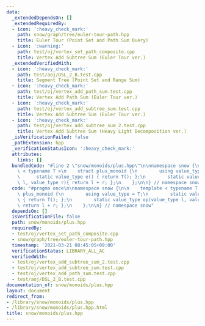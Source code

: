 ```yaml
---
data:
  _extendedDependsOn: []
  _extendedRequiredBy:
  - icon: ':heavy_check_mark:'
    path: snow/graph/tree/euler-tour-path.hpp
    title: Euler Tour (Point Set and Path Sum Query)
  - icon: ':warning:'
    path: test/oj/vertex_set_path_composite.cpp
    title: Vertex Add Subtree Sum (Euler Tour ver.)
  _extendedVerifiedWith:
  - icon: ':heavy_check_mark:'
    path: test/aoj/DSL_2_B.test.cpp
    title: Segment Tree (Point Set and Range Sum)
  - icon: ':heavy_check_mark:'
    path: test/oj/vertex_add_path_sum.test.cpp
    title: Vertex Add Path Sum (Euler Tour ver.)
  - icon: ':heavy_check_mark:'
    path: test/oj/vertex_add_subtree_sum.test.cpp
    title: Vertex Add Subtree Sum (Euler Tour ver.)
  - icon: ':heavy_check_mark:'
    path: test/oj/vertex_add_subtree_sum_2.test.cpp
    title: Vertex Add Subtree Sum (Heavy Light Decomposition ver.)
  _isVerificationFailed: false
  _pathExtension: hpp
  _verificationStatusIcon: ':heavy_check_mark:'
  attributes:
    links: []
  bundledCode: "#line 2 \"snow/monoids/plus.hpp\"\n\nnamespace snow {\n\n    template\
    \ < typename T >\n    struct plus_monoid {\n        using value_type = T;\n  \
    \      static value_type e() { return T(); };\n        static value_type op(value_type\
    \ l, value_type r){ return l + r; };\n    };\n\n} // namespace snow\n"
  code: "#pragma once\n\nnamespace snow {\n\n    template < typename T >\n    struct\
    \ plus_monoid {\n        using value_type = T;\n        static value_type e()\
    \ { return T(); };\n        static value_type op(value_type l, value_type r){\
    \ return l + r; };\n    };\n\n} // namespace snow"
  dependsOn: []
  isVerificationFile: false
  path: snow/monoids/plus.hpp
  requiredBy:
  - test/oj/vertex_set_path_composite.cpp
  - snow/graph/tree/euler-tour-path.hpp
  timestamp: '2021-03-21 08:45:05+09:00'
  verificationStatus: LIBRARY_ALL_AC
  verifiedWith:
  - test/oj/vertex_add_subtree_sum_2.test.cpp
  - test/oj/vertex_add_subtree_sum.test.cpp
  - test/oj/vertex_add_path_sum.test.cpp
  - test/aoj/DSL_2_B.test.cpp
documentation_of: snow/monoids/plus.hpp
layout: document
redirect_from:
- /library/snow/monoids/plus.hpp
- /library/snow/monoids/plus.hpp.html
title: snow/monoids/plus.hpp
---
```

